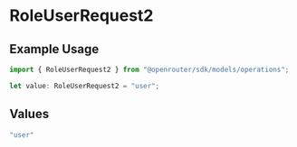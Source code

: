 # RoleUserRequest2

## Example Usage

```typescript
import { RoleUserRequest2 } from "@openrouter/sdk/models/operations";

let value: RoleUserRequest2 = "user";
```

## Values

```typescript
"user"
```